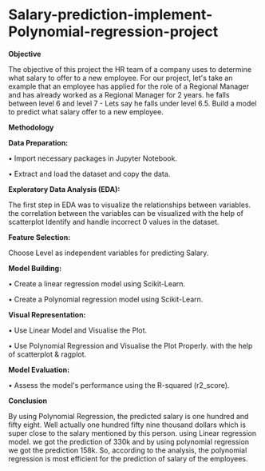 # Salary-prediction-implement-Polynomial-regression-project

**Objective**

The objective of this project the HR team of a company uses to determine what salary to offer to a new employee. For our project, let's take an example that an employee has applied for the role of a Regional Manager and has already worked as a Regional Manager for 2 years. he falls between level 6 and level 7 - Lets say he falls under level 6.5. Build a model to predict what salary offer to a new employee.

**Methodology**

**Data Preparation:**

•	Import necessary packages in Jupyter Notebook.

•	Extract and load the dataset and copy the data.

**Exploratory Data Analysis (EDA):**

The first step in EDA was to visualize the relationships between variables. the correlation between the variables can be visualized with the help of scatterplot Identify and handle incorrect 0 values in the dataset.

**Feature Selection:**

Choose Level as independent variables for predicting Salary.

**Model Building:**

•	Create a  linear regression model using Scikit-Learn.

•	Create a Polynomial regression model using Scikit-Learn.

**Visual Representation:**

•	Use Linear Model and Visualise the Plot.

•	Use Polynomial Regression and Visualise the Plot Properly. with the help of scatterplot & ragplot.

**Model Evaluation:**

•	Assess the model's performance using the R-squared (r2_score).

**Conclusion**

By using Polynomial Regression, the predicted salary is one hundred and fifty eight. Well actually one hundred fifty nine thousand dollars which is super close to the salary mentioned by this person. using Linear regression model. we got the prediction of 330k and by using polynomial regression we got the prediction 158k.
So, according to the analysis, the polynomial regression is most efficient for the prediction of salary of the employees.
